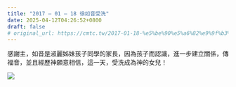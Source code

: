 ```yaml
---
title: "2017 – 01 – 18 徐如音受洗"
date: 2025-04-12T04:26:52+0800
draft: false
# original_url: https://cmtc.tw/2017-01-18-%e5%be%90%e5%a6%82%e9%9f%b3%e5%8f%97%e6%b4%97
---
```




感謝主，如音是淑麗姊妹孩子同學的家長，因為孩子而認識，進一步建立關係，傳福音，並且經歷神願意相信，這一天，受洗成為神的女兒！

![](/images/徐如音受洗.jpg)